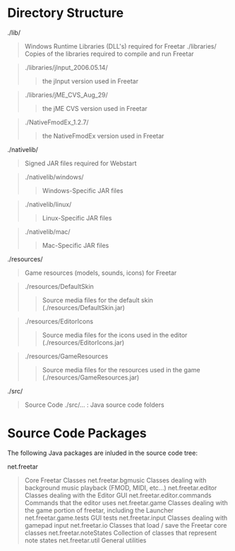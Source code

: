 # Directory Structure #

./lib/
> Windows Runtime Libraries (DLL's) required for Freetar
./libraries/
> Copies of the libraries required to compile and run Freetar

> ./libraries/jInput\_2006.05.14/
> > the jInput version used in Freetar

> ./libraries/jME\_CVS\_Aug\_29/
> > the jME CVS version used in Freetar

> ./NativeFmodEx\_1.2.7/
> > the NativeFmodEx version used in Freetar

./nativelib/

> Signed JAR files required for Webstart

> ./nativelib/windows/
> > Windows-Specific JAR files

> ./nativelib/linux/
> > Linux-Specific JAR files

> ./nativelib/mac/
> > Mac-Specific JAR files

./resources/

> Game resources (models, sounds, icons) for Freetar

> ./resources/DefaultSkin
> > Source media files for the default skin (./resources/DefaultSkin.jar)

> ./resources/EditorIcons
> > Source media files for the icons used in the editor (./resources/EditorIcons.jar)

> ./resources/GameResources
> > Source media files for the resources used in the game (./resources/GameResources.jar)

./src/

> Source Code
> ./src/... : Java source code folders

# Source Code Packages #

The following Java packages are inluded in the source code tree:

net.freetar
> Core Freetar Classes
net.freetar.bgmusic
> Classes dealing with background music playback (FMOD, MIDI, etc...)
net.freetar.editor
> Classes dealing with the Editor GUI
net.freetar.editor.commands
> Commands that the editor uses
net.freetar.game
> Classes dealing with the game portion of freetar, including the Launcher
net.freetar.game.tests
> GUI tests
net.freetar.input
> Classes dealing with gamepad input
net.freetar.io
> Classes that load / save the Freetar core classes
net.freetar.noteStates
> Collection of classes that represent note states
net.freetar.util
> General utilities